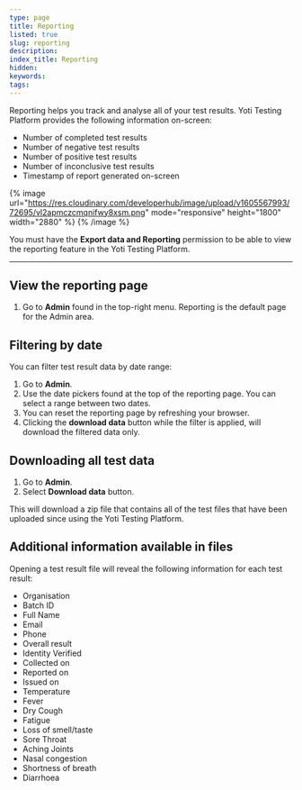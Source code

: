 ```yaml
---
type: page
title: Reporting
listed: true
slug: reporting
description: 
index_title: Reporting
hidden: 
keywords: 
tags: 
---
```


Reporting helps you track and analyse all of your test results. Yoti Testing Platform provides the following information on-screen:

- Number of completed test results
- Number of negative test results
- Number of positive test results
- Number of inconclusive test results
- Timestamp of report generated on-screen

{% image url="https://res.cloudinary.com/developerhub/image/upload/v1605567993/72695/vl2apmczcmqnifwy8xsm.png" mode="responsive" height="1800" width="2880" %}
{% /image %}

You must have the **Export data and Reporting** permission to be able to view the reporting feature in the Yoti Testing Platform.

---

## View the reporting page

1. Go to **Admin** found in the top-right menu. Reporting is the default page for the Admin area.

## Filtering by date

You can filter test result data by date range:

1. Go to **Admin**.
2. Use the date pickers found at the top of the reporting page. You can select a range between two dates.
3. You can reset the reporting page by refreshing your browser.
4. Clicking the **download data** button while the filter is applied, will download the filtered data only.

## Downloading all test data

1. Go to **Admin**.
2. Select **Download data** button.

This will download a zip file that contains all of the test files that have been uploaded since using the Yoti Testing Platform.

## Additional information available in files

Opening a test result file will reveal the following information for each test result:

- Organisation
- Batch ID
- Full Name
- Email
- Phone
- Overall result
- Identity Verified
- Collected on
- Reported on
- Issued on
- Temperature
- Fever
- Dry Cough
- Fatigue
- Loss of smell/taste
- Sore Throat
- Aching Joints
- Nasal congestion
- Shortness of breath
- Diarrhoea